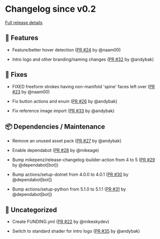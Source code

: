 # Changelog since v0.2

[Full release details](https://github.com/icosa-foundation/open-blocks/compare/v0.2...4dc2be797c812a5b7d49f63cd7b30c373b78adf0)

## 🚀 Features

- Feature/better hover detection ([PR #24](https://github.com/icosa-foundation/open-blocks/pull/24) by @naam00)

- Intro logo and other branding/naming changes ([PR #32](https://github.com/icosa-foundation/open-blocks/pull/32) by @andybak)


## 🐛 Fixes

- FIXED freeform strokes having non-manifold 'spine' faces left over ([PR #23](https://github.com/icosa-foundation/open-blocks/pull/23) by @naam00)

- Fix button actions and enum ([PR #26](https://github.com/icosa-foundation/open-blocks/pull/26) by @andybak)

- Fix reference image import ([PR #33](https://github.com/icosa-foundation/open-blocks/pull/33) by @andybak)


## 📦 Dependencies / Maintenance

- Remove an unused asset pack ([PR #27](https://github.com/icosa-foundation/open-blocks/pull/27) by @andybak)

- Enable dependabot ([PR #28](https://github.com/icosa-foundation/open-blocks/pull/28) by @mikeage)

- Bump mikepenz/release-changelog-builder-action from 4 to 5 ([PR #29](https://github.com/icosa-foundation/open-blocks/pull/29) by @dependabot[bot])

- Bump actions/setup-dotnet from 4.0.0 to 4.0.1 ([PR #30](https://github.com/icosa-foundation/open-blocks/pull/30) by @dependabot[bot])

- Bump actions/setup-python from 5.1.0 to 5.1.1 ([PR #31](https://github.com/icosa-foundation/open-blocks/pull/31) by @dependabot[bot])


## 💬 Uncategorized

- Create FUNDING.yml ([PR #22](https://github.com/icosa-foundation/open-blocks/pull/22) by @mikeskydev)

- Switch to standard shader for intro logo ([PR #35](https://github.com/icosa-foundation/open-blocks/pull/35) by @andybak)





